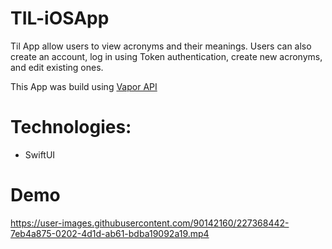 # TIL-iOSApp

Til App allow users to view acronyms and their meanings. 
Users can also create an account, log in using Token authentication, create new acronyms, and edit existing ones.

This App was build using [Vapor API ](https://github.com/gyda13/TIL-Vapor-API) 

# Technologies:
- SwiftUI

# Demo

https://user-images.githubusercontent.com/90142160/227368442-7eb4a875-0202-4d1d-ab61-bdba19092a19.mp4

